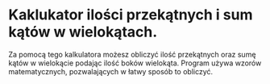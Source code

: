 # Kaklukator ilości przekątnych i sum kątów w wielokątach.
Za pomocą tego kalkulatora możesz obliczyć ilość przekątnych
oraz sumę kątów w wielokącie podając ilość boków wielokąta.
Program używa wzorów matematycznych, pozwalających w łatwy sposób to obliczyć.
